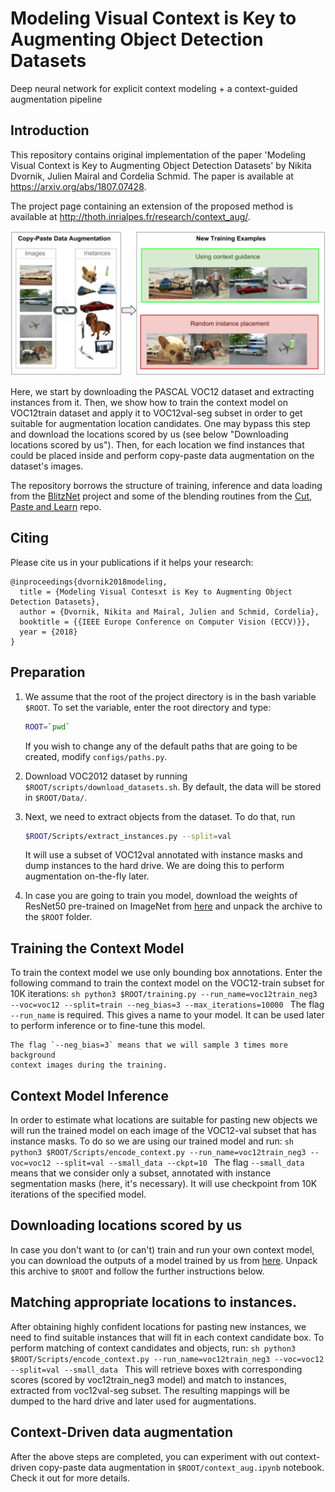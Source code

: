 # Modeling Visual Context is Key to Augmenting Object Detection Datasets

 Deep neural network for explicit context modeling + a context-guided augmentation pipeline

## Introduction
This repository contains original implementation of the paper 'Modeling Visual
Context is Key to Augmenting Object Detection Datasets' by Nikita Dvornik,
Julien Mairal and Cordelia Schmid.
The paper is available at https://arxiv.org/abs/1807.07428.

The project page containing an extension of the proposed method is available at
http://thoth.inrialpes.fr/research/context_aug/.

![The benefits of context guidance](./Extra/teaser.png)

Here, we start by downloading the PASCAL VOC12 dataset and extracting instances
from it. Then, we show how to train the context model on VOC12train dataset and
apply it to VOC12val-seg subset in order to get suitable for augmentation
location candidates. One may bypass this step and download the locations scored
by us (see below "Downloading locations scored by us"). Then, for each location
we find instances that could be placed inside and perform copy-paste data
augmentation on the dataset's images.


The repository borrows the structure of training, inference and data loading
from the [BlitzNet](https://github.com/dvornikita/blitznet) project and some of
the blending routines from the [Cut, Paste and
Learn](https://github.com/debidatta/syndata-generation) repo.

## Citing
Please cite us in your publications if it helps your research:

    @inproceedings{dvornik2018modeling,
      title = {Modeling Visual Contesxt is Key to Augmenting Object Detection Datasets},
      author = {Dvornik, Nikita and Mairal, Julien and Schmid, Cordelia},
      booktitle = {{IEEE Europe Conference on Computer Vision (ECCV)}},
      year = {2018}
    }

## Preparation
1. We assume that the root of the project directory is in the bash variable
    `$ROOT`. To set the variable, enter the root directory and type: 
    ```sh
    ROOT=`pwd`
    ```
    If you wish to change any of the default paths that are going to be created,
    modify `configs/paths.py`.
2. Download VOC2012 dataset by running `$ROOT/scripts/download_datasets.sh`. By
   default, the data will be stored in `$ROOT/Data/`.
3. Next, we need to extract objects from the dataset. To do that, run

    ```sh
    $ROOT/Scripts/extract_instances.py --split=val
    ```
   It will use a subset of VOC12val 
   annotated with instance masks and dump instances to the hard drive. We are
   doing this to perform augmentation on-the-fly later.

4. In case you are going to train you model, download the weights of ResNet50
   pre-trained on ImageNet from
   [here](https://drive.google.com/open?id=1zXn4E4V3IfemEewdx_8RN80frtxRhyWR)
   and unpack the archive to the `$ROOT` folder.

## Training the Context Model
   To train the context model we use only bounding box annotations. Enter the
   following command to train the context model on the VOC12-train subset for
   10K iterations:
    ```sh
    python3 $ROOT/training.py --run_name=voc12train_neg3 --voc=voc12 --split=train --neg_bias=3 --max_iterations=10000
    ```
    The flag `--run_name` is required. This gives a name to your model. It can be used later to perform inference or to fine-tune this model.

    The flag `--neg_bias=3` means that we will sample 3 times more background
    context images during the training.

## Context Model Inference
In order to estimate what locations are suitable for pasting new objects
we will run the trained model on each image of the VOC12-val subset that has
instance masks. To do so we are using our trained model and run:
    ```sh
    python3 $ROOT/Scripts/encode_context.py --run_name=voc12train_neg3 --voc=voc12 --split=val --small_data --ckpt=10
    ```
    The flag `--small_data` means that we consider only a subset, annotated with
    instance segmentation masks (here, it's necessary). It will use checkpoint
    from 10K iterations of the specified model.

## Downloading locations scored by us
   In case you don't want to (or can't) train and run your own context model,
   you can download the outputs of a model trained by us from
   [here](https://drive.google.com/open?id=1tnF6vTyAaUZapYXD6dqI8t4ycftolLIX).
   Unpack this archive to `$ROOT` and follow the further instructions below.

## Matching appropriate locations to instances.
   After obtaining highly confident locations for pasting new instances, we need
    to find suitable instances that will fit in each context candidate box. To
    perform matching of context candidates and objects, run:
    ```sh
    python3 $ROOT/Scripts/encode_context.py --run_name=voc12train_neg3 --voc=voc12 --split=val --small_data
    ```
This will retrieve boxes with corresponding scores (scored by voc12train_neg3
model) and match to instances, extracted from voc12val-seg subset. The resulting
mappings will be dumped to the hard drive and later used for augmentations.

## Context-Driven data augmentation
After the above steps are completed, you can experiment with out context-driven
copy-paste data augmentation in `$ROOT/context_aug.ipynb` notebook. Check it out
for more details.
